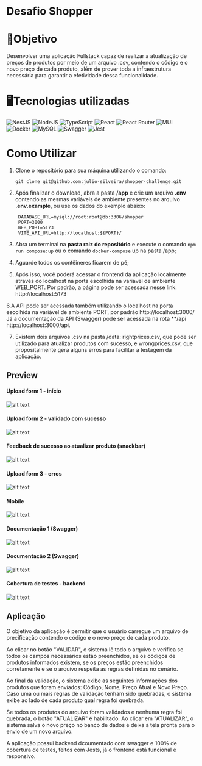 # Desafio Shopper

# 🎯Objetivo

Desenvolver uma aplicação Fullstack capaz de realizar a atualização de preços de produtos por meio de um arquivo .csv, contendo o código e o novo preço de cada produto, além de prover toda a infraestrutura necessária para garantir a efetividade dessa funcionalidade.
   
  
# 🖥️Tecnologias utilizadas
  
![NestJS](https://img.shields.io/badge/nestjs-%23E0234E.svg?style=for-the-badge&logo=nestjs&logoColor=white)
![NodeJS](https://img.shields.io/badge/node.js-6DA55F?style=for-the-badge&logo=node.js&logoColor=white)
![TypeScript](https://img.shields.io/badge/typescript-%23007ACC.svg?style=for-the-badge&logo=typescript&logoColor=white)
![React](https://img.shields.io/badge/react-%2320232a.svg?style=for-the-badge&logo=react&logoColor=%2361DAFB)
![React Router](https://img.shields.io/badge/React_Router-CA4245?style=for-the-badge&logo=react-router&logoColor=white)
![MUI](https://img.shields.io/badge/MUI-%230081CB.svg?style=for-the-badge&logo=mui&logoColor=white)
![Docker](https://img.shields.io/badge/docker-%230db7ed.svg?style=for-the-badge&logo=docker&logoColor=white)
![MySQL](https://img.shields.io/badge/mysql-%2300f.svg?style=for-the-badge&logo=mysql&logoColor=white)
![Swagger](https://img.shields.io/badge/-Swagger-%23Clojure?style=for-the-badge&logo=swagger&logoColor=white)
![Jest](https://img.shields.io/badge/-jest-%23C21325?style=for-the-badge&logo=jest&logoColor=white)

# Como Utilizar

1. Clone o repositório para sua máquina utilizando o comando:
  
	`git clone git@github.com:julio-silveira/shopper-challenge.git`

2. Após finalizar o download, abra a pasta **/app** e crie um arquivo **.env** contendo as mesmas variáveis de ambiente presentes no arquivo **.env.example**, ou use os dados do exemplo abaixo:
	<pre><code> DATABASE_URL=mysql://root:root@db:3306/shopper
	PORT=3000
	WEB_PORT=5173
	VITE_API_URL=http://localhost:${PORT}/</code></pre>

3. Abra um terminal na **pasta raiz do repositório** e execute o comando <code>npm run compose:up</code> ou o comando <code>docker-compose</code> up na pasta /app;

4. Aguarde todos os contêineres ficarem de pé;

5. Após isso, você poderá acessar o frontend da aplicação localmente através do localhost na porta escolhida na variável de ambiente WEB_PORT. Por padrão, a página pode ser acessada nesse link: <link>http://localhost:5173</link>

6.A API pode ser acessada também utilizando o localhost na porta escolhida na variável de ambiente PORT, por padrão <link>http://localhost:3000/<link> Já a documentação da API (Swagger) pode ser acessada na rota **/api <link>http://localhost:3000/api</link>.

7. Existem dois arquivos .csv na pasta /data: rightprices.csv, que pode ser utilizado para atualizar produtos com sucesso, e wrongprices.csv, que propositalmente gera alguns erros para facilitar a testagem da aplicação.

## Preview

#### Upload form 1 - início
![alt text](./preview/tela2.png)

#### Upload form 2 - validado com sucesso
![alt text](./preview/tela3.png)

#### Feedback de sucesso ao atualizar produto (snackbar)
![alt text](./preview/tela4.png)

#### Upload form 3 - erros
![alt text](./preview/tela5.png)

#### Mobile
![alt text](./preview/tela6.png)

#### Documentação 1 (Swagger) 
![alt text](./preview/swagger.png)

#### Documentação 2 (Swagger) 
![alt text](./preview/swagger2.png)

#### Cobertura de testes - backend
![alt text](./preview/testcov.png)


## Aplicação

O objetivo da aplicação é permitir que o usuário carregue um arquivo de precificação contendo o código e o novo preço de cada produto.

Ao clicar no botão "VALIDAR", o sistema lê todo o arquivo e verifica se todos os campos necessários estão preenchidos, se os códigos de produtos informados existem, se os preços estão preenchidos corretamente e se o arquivo respeita as regras definidas no cenário.

Ao final da validação, o sistema exibe as seguintes informações dos produtos que foram enviados: Código, Nome, Preço Atual e Novo Preço. Caso uma ou mais regras de validação tenham sido quebradas, o sistema exibe ao lado de cada produto qual regra foi quebrada.

Se todos os produtos do arquivo foram validados e nenhuma regra foi quebrada, o botão "ATUALIZAR" é habilitado. Ao clicar em "ATUALIZAR", o sistema salva o novo preço no banco de dados e deixa a tela pronta para o envio de um novo arquivo.

A aplicação possui backend dcoumentado com swagger e 100% de cobertura de testes, feitos com Jests, já o frontend está funcional e responsivo.



